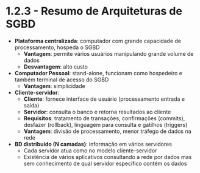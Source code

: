 # 1.2.3 - Resumo de Arquiteturas de SGBD

* **Plataforma centralizada**: computador com grande capacidade de processamento, hospeda o SGBD
  * **Vantagem**: permite vários usuários manipulando grande volume de dados
  * **Desvantagem**: alto custo
* **Computador Pessoal**: stand-alone, funcionam como hospedeiro e também terminal de acesso do SGBD
  * **Vantagem**: simplicidade
* **Cliente-servidor**:
  * **Cliente**: fornece interface de usuário (processamento entrada e saída)
  * **Servidor**: consulta o banco e retorna resultados ao cliente
  * **Requisitos**: tratamento de transações, confirmações (commits), desfazer (rollback), linguagem para consulta e gatilhos (triggers)
  * **Vantagem**: divisão de processamento, menor tráfego de dados na rede
* **BD distribuído (N camadas)**: informação em vários servidores
  * Cada servidor atua como no modelo cliente-servidor
  * Existência de vários aplicativos consultando a rede por dados mas sem conhecimento de qual servidor específico contém os dados